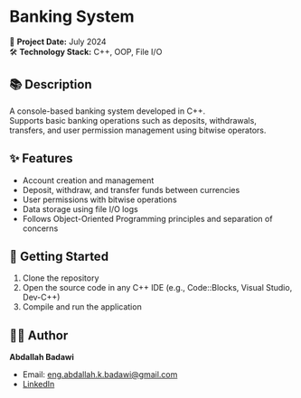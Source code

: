 # Banking System

📅 **Project Date:** July 2024  
🛠️ **Technology Stack:** C++, OOP, File I/O

## 📚 Description
A console-based banking system developed in C++.  
Supports basic banking operations such as deposits, withdrawals, transfers, and user permission management using bitwise operators.

## ✨ Features
- Account creation and management
- Deposit, withdraw, and transfer funds between currencies
- User permissions with bitwise operations
- Data storage using file I/O logs
- Follows Object-Oriented Programming principles and separation of concerns

## 🚀 Getting Started
1. Clone the repository
2. Open the source code in any C++ IDE (e.g., Code::Blocks, Visual Studio, Dev-C++)
3. Compile and run the application

## 👨‍💻 Author
**Abdallah Badawi**  
- Email: eng.abdallah.k.badawi@gmail.com  
- [LinkedIn](https://www.linkedin.com/in/abdallah-k-badawi/)
